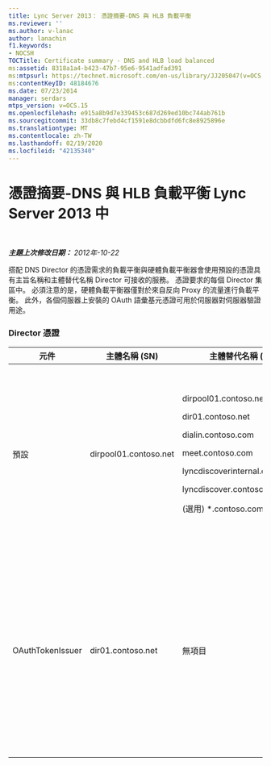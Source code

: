 ```yaml
---
title: Lync Server 2013： 憑證摘要-DNS 與 HLB 負載平衡
ms.reviewer: ''
ms.author: v-lanac
author: lanachin
f1.keywords:
- NOCSH
TOCTitle: Certificate summary - DNS and HLB load balanced
ms:assetid: 8318a1a4-b423-47b7-95e6-9541adfad391
ms:mtpsurl: https://technet.microsoft.com/en-us/library/JJ205047(v=OCS.15)
ms:contentKeyID: 48184676
ms.date: 07/23/2014
manager: serdars
mtps_version: v=OCS.15
ms.openlocfilehash: e915a8b9d7e339453c687d269ed10bc744ab761b
ms.sourcegitcommit: 33db8c7febd4cf1591e8dcbbdfd6fc8e8925896e
ms.translationtype: MT
ms.contentlocale: zh-TW
ms.lasthandoff: 02/19/2020
ms.locfileid: "42135340"
---
```

<div data-xmlns="http://www.w3.org/1999/xhtml">

<div class="topic" data-xmlns="http://www.w3.org/1999/xhtml" data-msxsl="urn:schemas-microsoft-com:xslt" data-cs="http://msdn.microsoft.com/">

<div data-asp="https://msdn2.microsoft.com/asp">

# <a name="certificate-summary---dns-and-hlb-load-balanced-in-lync-server-2013"></a>憑證摘要-DNS 與 HLB 負載平衡 Lync Server 2013 中

</div>

<div id="mainSection">

<div id="mainBody">

<span> </span>

_**主題上次修改日期：** 2012年-10-22_

搭配 DNS Director 的憑證需求的負載平衡與硬體負載平衡器會使用預設的憑證具有主旨名稱和主體替代名稱 Director 可接收的服務。 憑證要求的每個 Director 集區中。 必須注意的是，硬體負載平衡器僅對於來自反向 Proxy 的流量進行負載平衡。 此外，各個伺服器上安裝的 OAuth 語彙基元憑證可用於伺服器對伺服器驗證用途。

### <a name="certificates-for-director"></a>Director 憑證

<table>
<colgroup>
<col style="width: 25%" />
<col style="width: 25%" />
<col style="width: 25%" />
<col style="width: 25%" />
</colgroup>
<thead>
<tr class="header">
<th>元件</th>
<th>主體名稱 (SN)</th>
<th>主體替代名稱 (SAN)</th>
<th>註解</th>
</tr>
</thead>
<tbody>
<tr class="odd">
<td><p>預設</p></td>
<td><p>dirpool01.contoso.net</p></td>
<td><p>dirpool01.contoso.net</p>
<p>dir01.contoso.net</p>
<p>dialin.contoso.com</p>
<p>meet.contoso.com</p>
<p>lyncdiscoverinternal.contoso.com</p>
<p>lyncdiscover.contoso.com</p>
<p>(選用) *.contoso.com</p></td>
<td><p>可向內部管理的憑證授權單位 (CA) 或公用 ca 要求 director 的憑證。</p>
<p>Director 回應要求從周邊網路中的反向 proxy 或 Edge Server。 內部用戶端不會使用 Director。</p>
<p>或是簡單 URL 的萬用字元項目</p></td>
</tr>
<tr class="even">
<td><p>OAuthTokenIssuer</p></td>
<td><p>dir01.contoso.net</p></td>
<td><p>無項目</p></td>
<td><div>

> [!IMPORTANT]  
> 請注意，雖然最小金鑰長度是 1024，但是您可能會收到警告表示建議最小金鑰長度為 2048 位元。


</div>
<p>OAuthTokenIssuer 憑證是單一目的憑證，用於驗證大規模環境中的伺服器，且可向內部 CA 或公用 CA 要求。此憑證為必要。</p></td>
</tr>
</tbody>
</table>


</div>

<span> </span>

</div>

</div>

</div>


